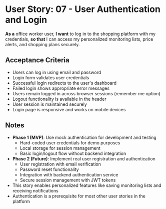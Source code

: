 # User Story: 07 - User Authentication and Login

**As a** office worker user,
**I want** to log in to the shopping platform with my credentials,
**so that** I can access my personalized monitoring lists, price alerts, and shopping plans securely.

## Acceptance Criteria

* Users can log in using email and password
* Login form validates user credentials
* Successful login redirects to the user's dashboard
* Failed login shows appropriate error messages
* Users remain logged in across browser sessions (remember me option)
* Logout functionality is available in the header
* User session is maintained securely
* Login page is responsive and works on mobile devices

## Notes

* **Phase 1 (MVP)**: Use mock authentication for development and testing
  - Hard-coded user credentials for demo purposes
  - Local storage for session management
  - Basic login/logout flow without backend integration
* **Phase 2 (Future)**: Implement real user registration and authentication
  - User registration with email verification
  - Password reset functionality
  - Integration with backend authentication service
  - Secure session management with JWT tokens
* This story enables personalized features like saving monitoring lists and receiving notifications
* Authentication is a prerequisite for most other user stories in the platform
